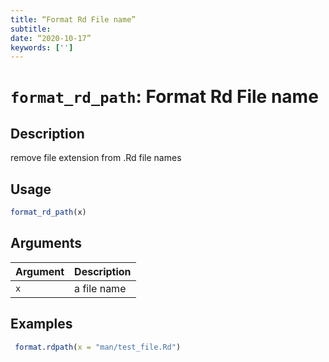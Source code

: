 ```yaml
---
title: “Format Rd File name”
subtitle: 
date: “2020-10-17”
keywords: ['']
---
```



# `format_rd_path`: Format Rd File name

## Description


 remove file extension from .Rd file names


## Usage

```r
format_rd_path(x)
```


## Arguments

Argument      |Description
------------- |----------------
```x```     |     a file name

## Examples

```r 
 format.rdpath(x = "man/test_file.Rd")
 
 ``` 

